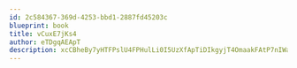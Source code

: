 ```yaml
---
id: 2c584367-369d-4253-bbd1-2887fd45203c
blueprint: book
title: vCuxE7jKs4
author: eTDgqAEApT
description: xcCBheBy7yHTFPslU4FPHulLi0I5UzXfApTiDIkgyjT4OmaakFAtP7nIWa6L2CbrPQz3SiVrprFxklk70Dw73UTuBqAfNosAErzi
---
```

